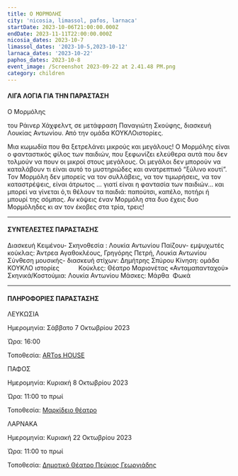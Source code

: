 ```yaml
---
title: Ο ΜΟΡΜΟΛΗΣ
city: 'nicosia, limassol, pafos, larnaca'
startDate: 2023-10-06T21:00:00.000Z
endDate: 2023-11-11T22:00:00.000Z
nicosia_dates: 2023-10-7
limassol_dates: '2023-10-5,2023-10-12'
larnaca_dates: '2023-10-22'
paphos_dates: 2023-10-8
event_image: /Screenshot 2023-09-22 at 2.41.48 PM.png
category: children
---
```


#### ΛΙΓΑ ΛΟΓΙΑ ΓΙΑ ΤΗΝ ΠΑΡΑΣΤΑΣΗ

Ο Μορμόλης

του Ράινερ Χάχφελντ, σε μετάφραση Παναγιώτη Σκούφης, διασκευή Λουκίας Αντωνίου. Από την ομάδα ΚΟΥΚΛΟιστορίες.

Μια κωμωδία που θα ξετρελάνει μικρούς και μεγάλους!
Ο Μορμόλης είναι ο φανταστικός φίλος των παιδιών, που ξεφωνίζει ελεύθερα αυτά που δεν τολμούν να πουν οι μικροί στους μεγάλους. Οι μεγάλοι δεν μπορούν να καταλάβουν τι είναι αυτό το μυστηριώδες και ανατρεπτικό “ξύλινο κουτί”. Τον Μορμόλη δεν μπορείς να τον συλλάβεις, να τον τιμωρήσεις, να τον καταστρέψεις, είναι άτρωτος … γιατί είναι η φαντασία των παιδιών... και μπορεί να γίνεται ό,τι θέλουν τα παιδιά: παπούτσι, καπέλο, ποτήρι ή μπουρί της σόμπας. Αν κόψεις έναν Μορμόλη στα δυο έχεις δυο Μορμόληδες κι αν τον έκοβες στα τρία, τρεις!

***

#### ΣΥΝΤΕΛΕΣΤΕΣ ΠΑΡΑΣΤΑΣΗΣ

Διασκευή Κειμένου- Σκηνοθεσία : Λουκία Αντωνίου
Παίζουν- εμψυχωτές κούκλας: Άντρεα Αγαθοκλέους, Γρηγόρης Πετρή, Λουκία Αντωνίου      
Σύνθεση μουσικής- διασκευή στίχων: Δημήτρης Σπύρου
Κίνηση: ομάδα ΚΟΥΚΛΟ ιστορίες          
Κούκλες: Θέατρο Μαριονέτας «Ανταμαπανταχού»
Σκηνικά/Κοστούμια: Λουκία Αντωνίου
Μάσκες: Μάρθα  Φωκά

***

#### ΠΛΗΡΟΦΟΡΙΕΣ ΠΑΡΑΣΤΑΣΗΣ

ΛΕΥΚΩΣΙΑ

Ημερομηνία: Σάββατο 7 Οκτωβρίου 2023

Ώρα: 16:00 

Τοποθεσία: [ARTos HOUSE](https://www.google.com/maps/place/ARTos+House/@35.1606784,33.3483611,17z/data=!3m1!4b1!4m6!3m5!1s0x14de19f8d10d524d:0x1135d5ca6ffc0c9a!8m2!3d35.160674!4d33.350936!16s%2Fg%2F1tfv7bzq?entry=ttu)

ΠΑΦΟΣ

Ημερομηνία: Κυριακή 8 Οκτωβρίου 2023

Ώρα: 11:00 το πρωί

Τοποθεσία: [Μαρκίδειο θέατρο](https://www.google.com/maps/place/Markideio+Theatre/@34.7781641,32.4183625,17z/data=!3m1!4b1!4m6!3m5!1s0x14e706f5450bd66d:0x68a598c2c5136439!8m2!3d34.7781598!4d32.4232334!16s%2Fg%2F1tf4_3gh?entry=ttu)

ΛΑΡΝΑΚΑ 

Ημερομηνία: Κυριακή 22 Οκτωβρίου 2023

Ώρα: 11:00 το πρωί

Τοποθεσία: [Δημοτικό Θέατρο Πεύκιος Γεωργιάδης](https://www.google.com/maps/place/Municipal+Theatre+of+Larnaka/@34.9160579,33.6238212,17z/data=!3m1!4b1!4m6!3m5!1s0x14e08357d0583743:0x9596f1dd1e03bce6!8m2!3d34.9160535!4d33.6263961!16s%2Fg%2F11h7y1sd99?entry=ttu)
